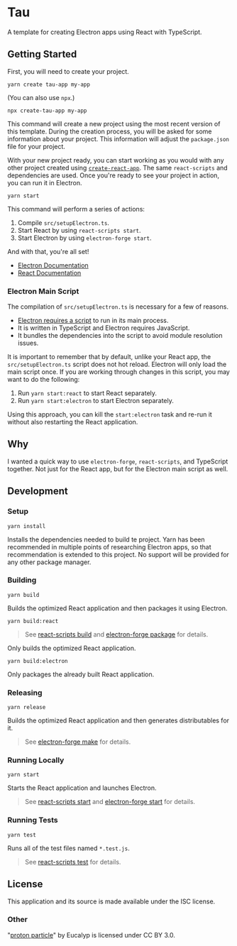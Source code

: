 # Tau

A template for creating Electron apps using React with TypeScript.

## Getting Started

First, you will need to create your project.

    yarn create tau-app my-app

(You can also use `npx`.)

    npx create-tau-app my-app

This command will create a new project using the most recent version of this template. During the creation process, you will be asked for some information about your project. This information will adjust the `package.json` file for your project.

With your new project ready, you can start working as you would with any other project created using [`create-react-app`][]. The same `react-scripts` and dependencies are used. Once you're ready to see your project in action, you can run it in Electron.

    yarn start

This command will perform a series of actions:

1. Compile `src/setupElectron.ts`.
2. Start React by using `react-scripts start`.
3. Start Electron by using `electron-forge start`.

And with that, you're all set!

- [Electron Documentation](https://www.electronjs.org/docs)
- [React Documentation](https://reactjs.org/docs/getting-started.html)

### Electron Main Script

The compilation of `src/setupElectron.ts` is necessary for a few of reasons.

- [Electron requires a script][] to run in its main process.
- It is written in TypeScript and Electron requires JavaScript.
- It bundles the dependencies into the script to avoid module resolution issues.

It is important to remember that by default, unlike your React app, the `src/setupElectron.ts` script does not hot reload. Electron will only load the main script once. If you are working through changes in this script, you may want to do the following:

1. Run `yarn start:react` to start React separately.
2. Run `yarn start:electron` to start Electron separately.

Using this approach, you can kill the `start:electron` task and re-run it without also restarting the React application.

[`create-react-app`]: https://create-react-app.dev/
[electron requires a script]: https://www.electronjs.org/docs/tutorial/quick-start#main-and-renderer-processes

## Why

I wanted a quick way to use `electron-forge`, `react-scripts`, and TypeScript together. Not just for the React app, but for the Electron main script as well.

## Development

### Setup

    yarn install

Installs the dependencies needed to build te project. Yarn has been recommended in multiple points of researching Electron apps, so that recommendation is extended to this project. No support will be provided for any other package manager.

### Building

    yarn build

Builds the optimized React application and then packages it using Electron.

    yarn build:react

> See [react-scripts build][] and [electron-forge package][] for details.

Only builds the optimized React application.

    yarn build:electron

Only packages the already built React application.

[react-scripts build]: https://create-react-app.dev/docs/available-scripts/#npm-run-build
[electron-forge package]: https://www.electronforge.io/cli#package

### Releasing

    yarn release

Builds the optimized React application and then generates distributables for it.

> See [electron-forge make][] for details.

[electron-forge make]: https://www.electronforge.io/cli#make

### Running Locally

    yarn start

Starts the React application and launches Electron.

> See [react-scripts start][] and [electron-forge start][] for details.

[react-scripts start]: https://create-react-app.dev/docs/available-scripts/#npm-start
[electron-forge start]: https://www.electronforge.io/cli#start

### Running Tests

    yarn test

Runs all of the test files named `*.test.js`.

> See [react-scripts test][] for details.

[react-scripts test]: https://create-react-app.dev/docs/available-scripts/#npm-test

## License

This application and its source is made available under the ISC license.

### Other

"[proton particle](https://thenounproject.com/eucalyp/collection/nuclear-element-glyph/?i=2256984)" by Eucalyp is licensed under CC BY 3.0.
